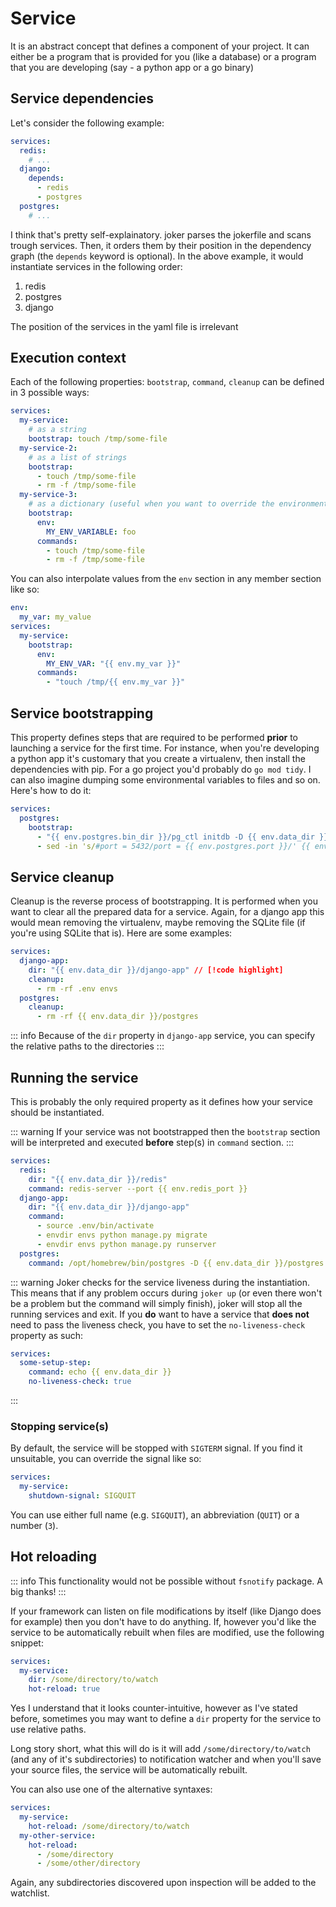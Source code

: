 # Service

It is an abstract concept that defines a component of your project. It can either be a program that is provided for you (like a database) or a program that you are developing (say - a python app or a go binary)

## Service dependencies

Let's consider the following example:

```yaml
services:
  redis:
    # ...
  django:
    depends:
      - redis
      - postgres
  postgres:
    # ...
```

I think that's pretty self-explainatory. joker parses the jokerfile and scans trough services. Then, it orders them by their position in the dependency graph (the `depends` keyword is optional). In the above example, it would instantiate services in the following order:

1. redis
2. postgres
3. django

The position of the services in the yaml file is irrelevant

## Execution context

Each of the following properties: `bootstrap`, `command`, `cleanup` can be defined in 3 possible ways:

```yaml
services:
  my-service:
    # as a string
    bootstrap: touch /tmp/some-file
  my-service-2:
    # as a list of strings
    bootstrap:
      - touch /tmp/some-file
      - rm -f /tmp/some-file
  my-service-3:
    # as a dictionary (useful when you want to override the environment variables)
    bootstrap:
      env:
        MY_ENV_VARIABLE: foo
      commands:
        - touch /tmp/some-file
        - rm -f /tmp/some-file
```

You can also interpolate values from the `env` section in any member section like so:

```yaml
env:
  my_var: my_value
services:
  my-service:
    bootstrap:
      env:
        MY_ENV_VAR: "{{ env.my_var }}"
      commands:
        - "touch /tmp/{{ env.my_var }}"
```

## Service bootstrapping

This property defines steps that are required to be performed **prior** to launching a service for the first time. For instance, when you're developing a python app it's customary that you create a virtualenv, then install the dependencies with pip. For a go project you'd probably do `go mod tidy`. I can also imagine dumping some environmental variables to files and so on. Here's how to do it:

```yaml
services:
  postgres:
    bootstrap:
      - "{{ env.postgres.bin_dir }}/pg_ctl initdb -D {{ env.data_dir }}/postgres"
      - sed -in 's/#port = 5432/port = {{ env.postgres.port }}/' {{ env.data_dir }}/postgres/postgresql.conf
```

## Service cleanup

Cleanup is the reverse process of bootstrapping. It is performed when you want to clear all the prepared data for a service. Again, for a django app this would mean removing the virtualenv, maybe removing the SQLite file (if you're using SQLite that is). Here are some examples:

```yaml
services:
  django-app:
    dir: "{{ env.data_dir }}/django-app" // [!code highlight]
    cleanup:
      - rm -rf .env envs
  postgres:
    cleanup:
      - rm -rf {{ env.data_dir }}/postgres
```

::: info
Because of the `dir` property in `django-app` service, you can specify the relative paths to the directories
:::

## Running the service

This is probably the only required property as it defines how your service should be instantiated.

::: warning
If your service was not bootstrapped then the `bootstrap` section will be interpreted and executed **before** step(s) in `command` section.
:::

```yaml
services:
  redis:
    dir: "{{ env.data_dir }}/redis"
    command: redis-server --port {{ env.redis_port }}
  django-app:
    dir: "{{ env.data_dir }}/django-app"
    command:
      - source .env/bin/activate
      - envdir envs python manage.py migrate
      - envdir envs python manage.py runserver
  postgres:
    command: /opt/homebrew/bin/postgres -D {{ env.data_dir }}/postgres
```

::: warning
Joker checks for the service liveness during the instantiation. This means that if any problem occurs during `joker up` (or even there won't be a problem but the command will simply finish), joker will stop all the running services and exit. If you **do** want to have a service that **does not** need to pass the liveness check, you have to set the `no-liveness-check` property as such:

```yaml
services:
  some-setup-step:
    command: echo {{ env.data_dir }}
    no-liveness-check: true
```

:::

### Stopping service(s)

By default, the service will be stopped with `SIGTERM` signal. If you find it unsuitable, you can override the signal like so:

```yaml
services:
  my-service:
    shutdown-signal: SIGQUIT
```

You can use either full name (e.g. `SIGQUIT`), an abbreviation (`QUIT`) or a number (`3`).

## Hot reloading

::: info
This functionality would not be possible without `fsnotify` package. A big thanks!
:::

If your framework can listen on file modifications by itself (like Django does for example) then you don't have to do anything. If, however you'd like the service to be automatically rebuilt when files are modified, use the following snippet:

```yaml
services:
  my-service:
    dir: /some/directory/to/watch
    hot-reload: true
```

Yes I understand that it looks counter-intuitive, however as I've stated before, sometimes you may want to define a `dir` property for the service to use relative paths.

Long story short, what this will do is it will add `/some/directory/to/watch` (and any of it's subdirectories) to notification watcher and when you'll save your source files, the service will be automatically rebuilt.

You can also use one of the alternative syntaxes:

```yaml
services:
  my-service:
    hot-reload: /some/directory/to/watch
  my-other-service:
    hot-reload:
      - /some/directory
      - /some/other/directory
```

Again, any subdirectories discovered upon inspection will be added to the watchlist.
